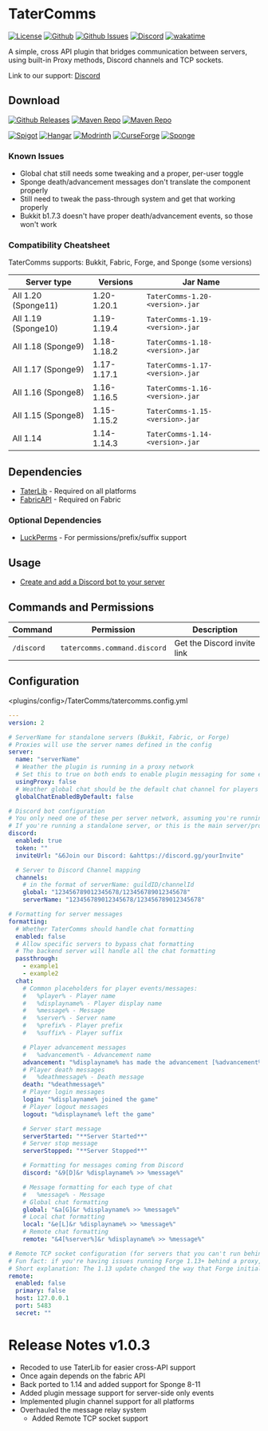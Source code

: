 # TaterComms

[![License](https://img.shields.io/github/license/p0t4t0sandwich/TaterComms?color=blue)](https://img.shields.io/github/downloads/p0t4t0sandwich/TaterComms/LICENSE)
[![Github](https://img.shields.io/github/stars/p0t4t0sandwich/TaterComms)](https://github.com/p0t4t0sandwich/TaterComms)
[![Github Issues](https://img.shields.io/github/issues/p0t4t0sandwich/TaterComms?label=Issues)](https://github.com/p0t4t0sandwich/TaterComms/issues)
[![Discord](https://img.shields.io/discord/1067482396246683708?color=7289da&logo=discord&logoColor=white)](https://discord.neuralnexus.dev)
[![wakatime](https://wakatime.com/badge/user/fc67ce74-ca69-40a4-912f-61b26dbe3068/project/c722f2dd-f37e-4e20-9b32-e00d4d8ec34b.svg)](https://wakatime.com/badge/user/fc67ce74-ca69-40a4-912f-61b26dbe3068/project/c722f2dd-f37e-4e20-9b32-e00d4d8ec34b)

A simple, cross API plugin that bridges communication between servers, using built-in Proxy methods, Discord channels and TCP sockets.

Link to our support: [Discord](https://discord.neuralnexus.dev)

## Download

[![Github Releases](https://img.shields.io/github/downloads/p0t4t0sandwich/TaterComms/total?label=Github&logo=github&color=181717)](https://github.com/p0t4t0sandwich/TaterComms/releases)
[![Maven Repo](https://img.shields.io/maven-metadata/v?label=Release&metadataUrl=https%3A%2F%2Fmaven.neuralnexus.dev%2Freleases%2Fdev%2Fneuralnexus%2FTaterComms%2Fmaven-metadata.xml)](https://maven.neuralnexus.dev/#/releases/dev/neuralnexus/TaterComms)
[![Maven Repo](https://img.shields.io/maven-metadata/v?label=Snapshot&metadataUrl=https%3A%2F%2Fmaven.neuralnexus.dev%2Fsnapshots%2Fdev%2Fneuralnexus%2FTaterComms%2Fmaven-metadata.xml)](https://maven.neuralnexus.dev/#/snapshots/dev/neuralnexus/TaterComms)

[![Spigot](https://img.shields.io/spiget/downloads/110592?label=Spigot&logo=spigotmc&color=ED8106)](https://www.spigotmc.org/resources/tatercomms.110592/)
[![Hangar](https://img.shields.io/badge/Hangar-download-blue)](https://hangar.papermc.io/p0t4t0sandwich/TaterComms)
[![Modrinth](https://img.shields.io/modrinth/dt/tatercomms?label=Modrinth&logo=modrinth&color=00AF5C)](https://modrinth.com/mod/tatercomms)
[![CurseForge](https://img.shields.io/curseforge/dt/877133?label=CurseForge&logo=curseforge&color=F16436)](https://www.curseforge.com/minecraft/mc-mods/tatercomms)
[![Sponge](https://img.shields.io/ore/dt/tatercomms?label=Sponge&logo=https%3A%2F%2Fspongepowered.org%2Ffavicon.ico&color=F7CF0D)](https://ore.spongepowered.org/p0t4t0sandwich/TaterComms)

### Known Issues

- Global chat still needs some tweaking and a proper, per-user toggle
- Sponge death/advancement messages don't translate the component properly
- Still need to tweak the pass-through system and get that working properly
- Bukkit b1.7.3 doesn't have proper death/advancement events, so those won't work

### Compatibility Cheatsheet

TaterComms supports: Bukkit, Fabric, Forge, and Sponge (some versions)

| Server type         | Versions    | Jar Name                        |
|---------------------|-------------|---------------------------------|
| All 1.20 (Sponge11) | 1.20-1.20.1 | `TaterComms-1.20-<version>.jar` |
| All 1.19 (Sponge10) | 1.19-1.19.4 | `TaterComms-1.19-<version>.jar` |
| All 1.18 (Sponge9)  | 1.18-1.18.2 | `TaterComms-1.18-<version>.jar` |
| All 1.17 (Sponge9)  | 1.17-1.17.1 | `TaterComms-1.17-<version>.jar` |
| All 1.16 (Sponge8)  | 1.16-1.16.5 | `TaterComms-1.16-<version>.jar` |
| All 1.15 (Sponge8)  | 1.15-1.15.2 | `TaterComms-1.15-<version>.jar` |
| All 1.14            | 1.14-1.14.3 | `TaterComms-1.14-<version>.jar` |

## Dependencies

- [TaterLib](https://github.com/p0t4t0sandwich/TaterLib) - Required on all platforms
- [FabricAPI](https://modrinth.com/mod/fabric-api) - Required on Fabric

### Optional Dependencies

- [LuckPerms](https://luckperms.net/) - For permissions/prefix/suffix support

## Usage

- [Create and add a Discord bot to your server](https://discordpy.readthedocs.io/en/stable/discord.html)

## Commands and Permissions

| Command    | Permission                   | Description                 |
|------------|------------------------------|-----------------------------|
| `/discord` | `tatercomms.command.discord` | Get the Discord invite link |

## Configuration

<plugins/config>/TaterComms/tatercomms.config.yml

```yaml
---
version: 2

# ServerName for standalone servers (Bukkit, Fabric, or Forge)
# Proxies will use the server names defined in the config
server:
  name: "serverName"
  # Weather the plugin is running in a proxy network
  # Set this to true on both ends to enable plugin messaging for some events (player advancements, death messages, etc.)
  usingProxy: false
  # Weather global chat should be the default chat channel for players
  globalChatEnabledByDefault: false

# Discord bot configuration
# You only need one of these per server network, assuming you're running a primary proxy/socket to handle chats
# If you're running a standalone server, or this is the main server/proxy in your network, set primary to true and set the channel mappings accordingly
discord:
  enabled: true
  token: ""
  inviteUrl: "&6Join our Discord: &ahttps://discord.gg/yourInvite"

  # Server to Discord Channel mapping
  channels:
    # in the format of serverName: guildID/channelId
    global: "123456789012345678/123456789012345678"
    serverName: "123456789012345678/123456789012345678"

# Formatting for server messages
formatting:
  # Whether TaterComms should handle chat formatting
  enabled: false
  # Allow specific servers to bypass chat formatting
  # The backend server will handle all the chat formatting
  passthrough:
    - example1
    - example2
  chat:
    # Common placeholders for player events/messages:
    #   %player% - Player name
    #   %displayname% - Player display name
    #   %message% - Message
    #   %server% - Server name
    #   %prefix% - Player prefix
    #   %suffix% - Player suffix

    # Player advancement messages
    #   %advancement% - Advancement name
    advancement: "%displayname% has made the advancement [%advancement%]!"
    # Player death messages
    #   %deathmessage% - Death message
    death: "%deathmessage%"
    # Player login messages
    login: "%displayname% joined the game"
    # Player logout messages
    logout: "%displayname% left the game"

    # Server start message
    serverStarted: "**Server Started**"
    # Server stop message
    serverStopped: "**Server Stopped**"

    # Formatting for messages coming from Discord
    discord: "&9[D]&r %displayname% >> %message%"

    # Message formatting for each type of chat
    #   %message% - Message
    # Global chat formatting
    global: "&a[G]&r %displayname% >> %message%"
    # Local chat formatting
    local: "&e[L]&r %displayname% >> %message%"
    # Remote chat formatting
    remote: "&4[%server%]&r %displayname% >> %message%"

# Remote TCP socket configuration (for servers that you can't run behind a proxy)
# Fun fact: if you're having issues running Forge 1.13+ behind a proxy, check out Ambassador: https://github.com/adde0109/Ambassador
# Short explanation: The 1.13 update changed the way that Forge initializes and syncs mod/datapack data with the server, this causes issues with the way that the proxy works
remote:
  enabled: false
  primary: false
  host: 127.0.0.1
  port: 5483
  secret: ""
```

# Release Notes v1.0.3

- Recoded to use TaterLib for easier cross-API support
- Once again depends on the fabric API
- Back ported to 1.14 and added support for Sponge 8-11
- Added plugin message support for server-side only events
- Implemented plugin channel support for all platforms
- Overhauled the message relay system
  - Added Remote TCP socket support
